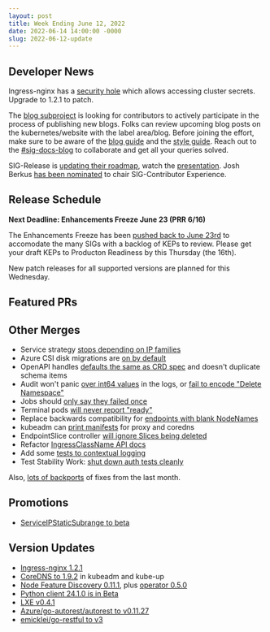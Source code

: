 ```yaml
---
layout: post
title: Week Ending June 12, 2022
date: 2022-06-14 14:00:00 -0000
slug: 2022-06-12-update
---
```


## Developer News

Ingress-nginx has a [security hole](https://github.com/kubernetes/ingress-nginx/issues/8686) which allows accessing cluster secrets.  Upgrade to 1.2.1 to patch.

The [blog subproject](https://github.com/kubernetes/community/tree/master/sig-docs/blog-subproject) is looking for contributors to actively participate in the process of publishing new blogs. Folks can review upcoming blog posts on the kubernetes/website with the label area/blog. Before joining the effort, make sure to be aware of the [blog guide](https://kubernetes.io/docs/contribute/new-content/blogs-case-studies/) and the [style guide](https://kubernetes.io/docs/contribute/style/style-guide/).
Reach out to the [#sig-docs-blog](https://kubernetes.slack.com/messages/CJDHVD54J) to collaborate and get all your queries solved. 

SIG-Release is [updating their roadmap](https://groups.google.com/a/kubernetes.io/g/dev/c/oJR9OuKI7Qo), watch the [presentation](https://youtu.be/5KEQUIUmDAk). Josh Berkus [has been nominated](https://groups.google.com/a/kubernetes.io/g/dev/c/FQn0bzM2huo) to chair SIG-Contributor Experience.

## Release Schedule

**Next Deadline: Enhancements Freeze June 23 (PRR 6/16)**

The Enhancements Freeze has been [pushed back to June 23rd](https://groups.google.com/a/kubernetes.io/g/dev/c/-u--BUWPaPc) to accomodate the many SIGs with a backlog of KEPs to review.  Please get your draft KEPs to Producton Readiness by this Thursday (the 16th).

New patch releases for all supported versions are planned for this Wednesday.

## Featured PRs


## Other Merges

* Service strategy [stops depending on IP families](https://github.com/kubernetes/kubernetes/pull/110502)
* Azure CSI disk migrations are [on by default](https://github.com/kubernetes/kubernetes/pull/110491)
* OpenAPI handles [defaults the same as CRD spec](https://github.com/kubernetes/kubernetes/pull/110179) and doesn't duplicate schema items
* Audit won't panic [over int64 values](https://github.com/kubernetes/kubernetes/pull/110408) in the logs, or [fail to encode "Delete Namespace"](https://github.com/kubernetes/kubernetes/pull/110110)
* Jobs should [only say they failed once](https://github.com/kubernetes/kubernetes/pull/110292)
* Terminal pods [will never report "ready"](https://github.com/kubernetes/kubernetes/pull/110256)
* Replace backwards compatibility for [endpoints with blank NodeNames](https://github.com/kubernetes/kubernetes/pull/110245)
* kubeadm can [print manifests](https://github.com/kubernetes/kubernetes/pull/109995) for proxy and coredns
* EndpointSlice controller [will ignore Slices being deleted](https://github.com/kubernetes/kubernetes/pull/109624)
* Refactor [IngressClassName API docs](https://github.com/kubernetes/kubernetes/pull/109293)
* Add some [tests to contextual logging](https://github.com/kubernetes/kubernetes/pull/109194)
* Test Stability Work: [shut down auth tests cleanly](https://github.com/kubernetes/kubernetes/pull/110505)

Also, [lots of backports](https://github.com/kubernetes/kubernetes/pulls?q=is%3Apr+merged%3A%3E2022-06-07+%22Automated+cherry+pick%22) of fixes from the last month.

## Promotions

* [ServiceIPStaticSubrange to beta](https://github.com/kubernetes/kubernetes/pull/110419)

## Version Updates

* [Ingress-nginx 1.2.1](https://github.com/kubernetes/ingress-nginx/releases/tag/controller-v1.2.1)
* [CoreDNS to 1.9.2](https://github.com/kubernetes/kubernetes/pull/110489) in kubeadm and kube-up
* [Node Feature Discovery 0.11.1](https://github.com/kubernetes-sigs/node-feature-discovery/releases/tag/v0.11.1), plus [operator 0.5.0](https://github.com/kubernetes-sigs/node-feature-discovery-operator/releases/tag/v0.5.0)
* [Python client 24.1.0 is in Beta](https://github.com/kubernetes-client/python/releases/tag/v24.1.0b1)
* [LXE v0.4.1](https://github.com/automaticserver/lxe/releases/tag/v0.4.1)
* [Azure/go-autorest/autorest to v0.11.27](https://github.com/kubernetes/kubernetes/pull/110371)
* [emicklei/go-restful to v3](https://github.com/kubernetes/kubernetes/pull/110351) 
